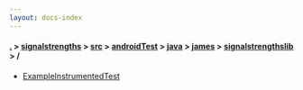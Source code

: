 ```yaml
---
layout: docs-index
---
```

#### [.](./../../../../../../index) > [signalstrengths](./../../../../../index) > [src](./../../../../index) > [androidTest](./../../../index) > [java](./../../index) > [james](./../index) > [signalstrengthslib](./index) > **/**

- [ExampleInstrumentedTest](ExampleInstrumentedTest)
